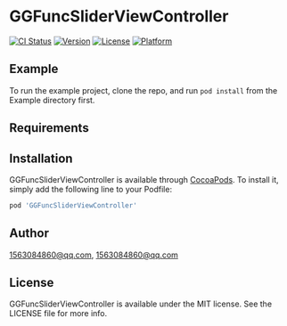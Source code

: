 # GGFuncSliderViewController

[![CI Status](https://img.shields.io/travis/1563084860@qq.com/GGFuncSliderViewController.svg?style=flat)](https://travis-ci.org/1563084860@qq.com/GGFuncSliderViewController)
[![Version](https://img.shields.io/cocoapods/v/GGFuncSliderViewController.svg?style=flat)](https://cocoapods.org/pods/GGFuncSliderViewController)
[![License](https://img.shields.io/cocoapods/l/GGFuncSliderViewController.svg?style=flat)](https://cocoapods.org/pods/GGFuncSliderViewController)
[![Platform](https://img.shields.io/cocoapods/p/GGFuncSliderViewController.svg?style=flat)](https://cocoapods.org/pods/GGFuncSliderViewController)

## Example

To run the example project, clone the repo, and run `pod install` from the Example directory first.

## Requirements

## Installation

GGFuncSliderViewController is available through [CocoaPods](https://cocoapods.org). To install
it, simply add the following line to your Podfile:

```ruby
pod 'GGFuncSliderViewController'
```

## Author

1563084860@qq.com, 1563084860@qq.com

## License

GGFuncSliderViewController is available under the MIT license. See the LICENSE file for more info.
